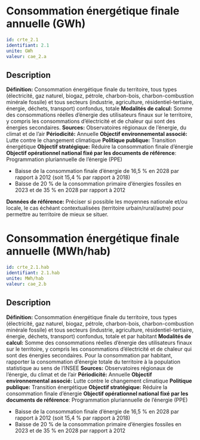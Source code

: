 # Consommation énergétique finale annuelle (GWh)
```yaml
id: crte_2.1
identifiant: 2.1
unite: GWh
valeur: cae_2.a
```
## Description

**Définition:** Consommation énergétique finale du territoire, tous types (électricité, gaz naturel, biogaz, pétrole, charbon-bois, charbon-combustion minérale fossile) et tous secteurs (industrie, agriculture, résidentiel-tertiaire, énergie, déchets, transport) confondus, totale
**Modalités de calcul:** Somme des consommations réelles d’énergie des utilisateurs finaux sur le territoire, y compris les consommations d’électricité et de chaleur qui sont des énergies secondaires.
**Sources:** Observatoires régionaux de l’énergie, du climat et de l’air
**Périodicité:** Annuelle
**Objectif environnemental associé:** Lutte contre le changement climatique
**Politique publique:** Transition énergétique
**Objectif stratégique:** Réduire la consommation finale d’énergie
**Objectif opérationnel national fixé par les documents de référence**: Programmation pluriannuelle de l’énergie (PPE)
- Baisse de la consommation finale d’énergie de 16,5 % en 2028 par rapport à 2012 (soit 15,4 % par rapport à 2018)
- Baisse de 20 % de la consommation primaire d’énergies fossiles en 2023 et de 35 % en 2028 par rapport à 2012

**Données de référence:** Préciser si possible les moyennes nationale et/ou locale, le cas échéant contextualisées (territoire urbain/rural/autre) pour permettre au territoire de mieux se situer. 

# Consommation énergétique finale annuelle (MWh/hab)
```yaml
id: crte_2.1.hab
identifiant: 2.1.hab
unite: MWh/hab
valeur: cae_2.b
```
## Description

**Définition:** Consommation énergétique finale du territoire, tous types (électricité, gaz naturel, biogaz, pétrole, charbon-bois, charbon-combustion minérale fossile) et tous secteurs (industrie, agriculture, résidentiel-tertiaire, énergie, déchets, transport) confondus, totale et par habitant
**Modalités de calcul:** Somme des consommations réelles d’énergie des utilisateurs finaux sur le territoire, y compris les consommations d’électricité et de chaleur qui sont des énergies secondaires.
Pour la consommation par habitant, rapporter la consommation d’énergie totale du territoire à la population statistique au sens de l’INSEE
**Sources:** Observatoires régionaux de l’énergie, du climat et de l’air
**Périodicité:** Annuelle
**Objectif environnemental associé:** Lutte contre le changement climatique
**Politique publique:** Transition énergétique
**Objectif stratégique:** Réduire la consommation finale d’énergie
**Objectif opérationnel national fixé par les documents de référence**: Programmation pluriannuelle de l’énergie (PPE)
- Baisse de la consommation finale d’énergie de 16,5 % en 2028 par rapport à 2012 (soit 15,4 % par rapport à 2018)
- Baisse de 20 % de la consommation primaire d’énergies fossiles en 2023 et de 35 % en 2028 par rapport à 2012
